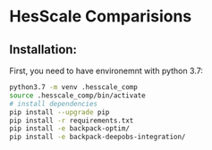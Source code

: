 # HesScale Comparisions
## Installation:

First, you need to have environemnt with python 3.7:
``` sh
python3.7 -m venv .hesscale_comp
source .hesscale_comp/bin/activate
# install dependencies
pip install --upgrade pip
pip install -r requirements.txt 
pip install -e backpack-optim/
pip install -e backpack-deepobs-integration/
```
